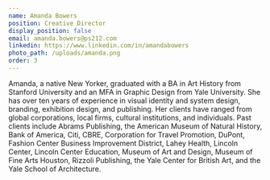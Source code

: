 ```yaml
---
name: Amanda Bowers
position: Creative Director
display_position: false
email: amanda.bowers@ps212.com
linkedin: https://www.linkedin.com/in/amandabowers
photo_path: /uploads/amanda.png
order: 3
---
```


Amanda, a native New Yorker, graduated with a BA in Art History from Stanford University and an MFA in Graphic Design from Yale University. She has over ten years of experience in visual identity and system design, branding, exhibition design, and publishing. Her clients have ranged from global corporations, local firms, cultural institutions, and individuals. Past clients include Abrams Publishing, the American Museum of Natural History, Bank of America, Citi, CBRE, Corporation for Travel Promotion, DuPont, Fashion Center Business Improvement District, Lahey Health, Lincoln Center, Lincoln Center Education, Museum of Art and Design, Museum of Fine Arts Houston, Rizzoli Publishing, the Yale Center for British Art, and the Yale School of Architecture.